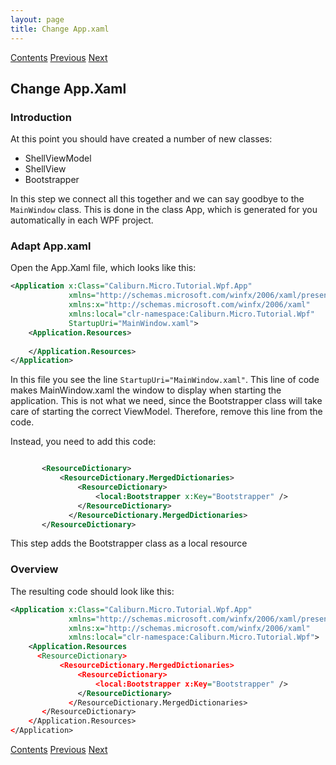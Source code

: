 ```yaml
---
layout: page
title: Change App.xaml
---
```

[Contents](Contents) [Previous](Bootstrapper) [Next](SimpleLogging)

## Change App.Xaml

### Introduction

At this point you should have created a number of new classes:

+ ShellViewModel
+ ShellView
+ Bootstrapper

In this step we connect all this together and we can say goodbye to  the ``MainWindow`` class. This is done in the class App, which is generated for you automatically in each WPF project.

### Adapt App.xaml

Open the App.Xaml file, which looks like this:

```xml
<Application x:Class="Caliburn.Micro.Tutorial.Wpf.App"
             xmlns="http://schemas.microsoft.com/winfx/2006/xaml/presentation"
             xmlns:x="http://schemas.microsoft.com/winfx/2006/xaml"
             xmlns:local="clr-namespace:Caliburn.Micro.Tutorial.Wpf"
             StartupUri="MainWindow.xaml">
    <Application.Resources>
         
    </Application.Resources>
</Application>
```

In this file you see the line ``StartupUri="MainWindow.xaml"``. This line of code makes MainWindow.xaml the window to display when starting the application. This is not what we need, since the Bootstrapper class will take care of starting the correct ViewModel. Therefore, remove this line from the code.

Instead, you need to add this code:

```xml

       <ResourceDictionary>
           <ResourceDictionary.MergedDictionaries>
               <ResourceDictionary>
                   <local:Bootstrapper x:Key="Bootstrapper" />
               </ResourceDictionary>
             </ResourceDictionary.MergedDictionaries>
       </ResourceDictionary>
```

This step adds the Bootstrapper class as a local resource

### Overview

The resulting code should look like this:

```xml
<Application x:Class="Caliburn.Micro.Tutorial.Wpf.App"
             xmlns="http://schemas.microsoft.com/winfx/2006/xaml/presentation"
             xmlns:x="http://schemas.microsoft.com/winfx/2006/xaml"
             xmlns:local="clr-namespace:Caliburn.Micro.Tutorial.Wpf">
    <Application.Resources
      <ResourceDictionary>
           <ResourceDictionary.MergedDictionaries>
               <ResourceDictionary>
                   <local:Bootstrapper x:Key="Bootstrapper" />
               </ResourceDictionary>
             </ResourceDictionary.MergedDictionaries>
       </ResourceDictionary>
    </Application.Resources>
</Application>
```

[Contents](Contents) [Previous](Bootstrapper) [Next](SimpleLogging)
